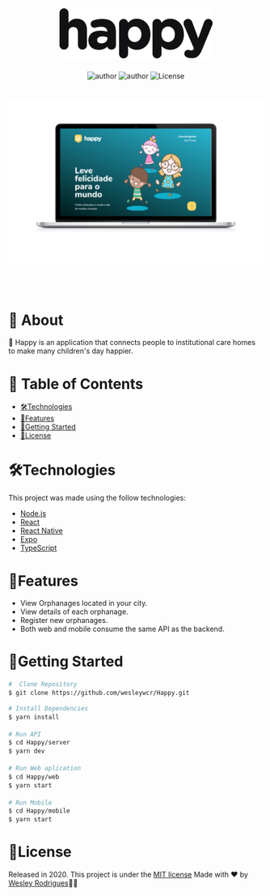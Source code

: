 <h1 align="center">
    <img alt="Happy" title="Happy" src=".github/logo.svg" />
</h1>

<p align="center">

<img alt="author" src="https://img.shields.io/static/v1?label=WesleyRodrigues&message=MIT&color=15C3D6&labelColor=000000">

<img alt="author" src="https://img.shields.io/static/v1?label=WesleyRodrigues&message=Author&color=15C3D6&labelColor=000000">


  <img alt="License" src="https://img.shields.io/static/v1?label=license&message=MIT&color=15C3D6&labelColor=000000">

</p>

<h1 align="center">
    <img alt="Happy" title="Happy" src=".github/Home.png" />
</h1>




<br>

# 📕 About
👶 Happy is an application that connects people to institutional care homes to make many children's day happier.

# 📌 Table of Contents
- [🛠️Technologies](#---technologies)
- [🚀Features](#--features)
- [🏃Getting Started](#--getting-started)
- [📝License](#--license)



# 🛠️Technologies 

This project was made using the follow technologies:

- [Node.js](https://nodejs.org/en/)
- [React](https://reactjs.org)
- [React Native](https://facebook.github.io/react-native/)
- [Expo](https://expo.io/)
- [TypeScript](https://www.typescriptlang.org/)




# 🚀Features

*  View Orphanages located in your city.
*  View details of each orphanage.
*  Register new orphanages.
*  Both web and mobile consume the same API as the backend.


# 🏃Getting Started

```sh
#  Clone Repository
$ git clone https://github.com/wesleywcr/Happy.git 
```
```sh
# Install Dependencies
$ yarn install

# Run API
$ cd Happy/server
$ yarn dev

# Run Web aplication
$ cd Happy/web
$ yarn start

# Run Mobile
$ cd Happy/mobile
$ yarn start 
```
# 📝License

Released in 2020.
This project is under the [MIT license](./LICENSE)
Made with ❤️ by [Wesley Rodrigues](https://github.com/wesleywcr)🤙👊
